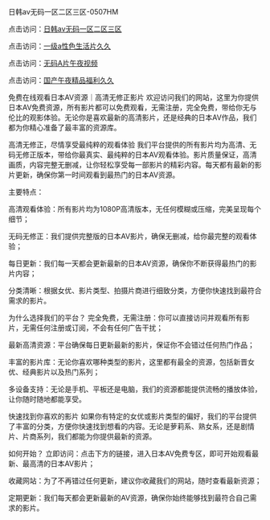 日韩av无码一区二区三区-0507HM

点击访问：<a href="https://cfad.pages.dev/">日韩av无码一区二区三区</a>

点击访问：<a href="https://gfd-5xg.pages.dev/">一级a性色生活片久久</a>

点击访问：<a href="https://fdhf-454.pages.dev/">无码A片午夜视频</a>

点击访问：<a href="https://cfad.pages.dev/">国产午夜精品福利久久</a>

免费在线观看日本AV资源｜高清无修正影片
欢迎访问我们的网站，这里为你提供日本AV免费资源，所有影片都可以免费观看，无需注册，完全免费，带给你无与伦比的观影体验。无论你是喜欢最新的高清影片，还是经典的日本AV作品，我们都为你精心准备了最丰富的资源库。

高清无修正，尽情享受最纯粹的观看体验
我们平台提供的所有影片均为高清、无码无修正版本，带给你最真实、最纯粹的日本AV观看体验。影片质量保证，高清画质，内容完整无删减，让你轻松享受每一部影片的精彩内容。每天都有最新的影片更新，确保你第一时间观看到最热门的日本AV资源。

主要特点：

高清观看体验：所有影片均为1080P高清版本，无任何模糊或压缩，完美呈现每个细节；

无码无修正：我们提供完整版的日本AV影片，确保无删减，给你最完整的观看体验；

每日更新：我们每一天都会更新最新的日本AV资源，确保你不断获得最热门的影片内容；

分类清晰：根据女优、影片类型、拍摄片商进行细致分类，方便你快速找到最符合需求的影片。

为什么选择我们的平台？
完全免费，无需注册：你可以直接访问并观看所有影片，无需任何注册或订阅，不会有任何广告干扰；

最新高清资源：平台确保每日更新最新的影片，保证你不会错过任何热门作品；

丰富的影片库：无论你喜欢哪种类型的影片，这里都有最全的资源，包括新晋女优、经典影片以及热门系列；

多设备支持：无论是手机、平板还是电脑，我们的资源都能提供流畅的播放体验，让你随时随地都能享受。

快速找到你喜欢的影片
如果你有特定的女优或影片类型的偏好，我们的平台提供了丰富的分类，方便你快速找到想看的内容。无论是萝莉系、熟女系，还是剧情片、片商系列，我们都能为你提供最新的资源。

如何开始？
立即访问：点击下方的链接，进入日本AV免费专区，即可开始观看最新、最高清的日本AV影片；

收藏网站：为了不再错过任何更新，建议你收藏我们的网站，随时查看最新资源；

定期更新：我们每天都会更新最新的AV资源，确保你始终能够找到最符合自己需求的影片。



<span style="display:none;">[Canonical link](https://github.com/sunni21358/231246 ）</span>
